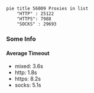 
```mermaid
pie title 56009 Proxies in list
    "HTTP" : 25122
    "HTTPS": 7988
    "SOCKS" : 29693
```

### Some Info
#### Average Timeout

- mixed: 3.6s
- http: 1.8s
- https: 8.2s
- socks: 5.1s